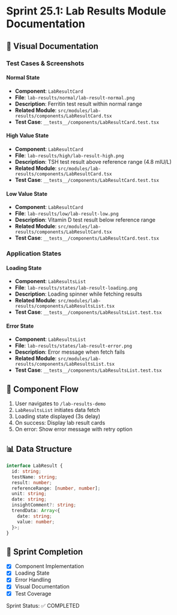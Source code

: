 # Sprint 25.1: Lab Results Module Documentation

## 📸 Visual Documentation

### Test Cases & Screenshots

#### Normal State

- **Component**: `LabResultCard`
- **File**: `lab-results/normal/lab-result-normal.png`
- **Description**: Ferritin test result within normal range
- **Related Module**: `src/modules/lab-results/components/LabResultCard.tsx`
- **Test Case**: `__tests__/components/LabResultCard.test.tsx`

#### High Value State

- **Component**: `LabResultCard`
- **File**: `lab-results/high/lab-result-high.png`
- **Description**: TSH test result above reference range (4.8 mIU/L)
- **Related Module**: `src/modules/lab-results/components/LabResultCard.tsx`
- **Test Case**: `__tests__/components/LabResultCard.test.tsx`

#### Low Value State

- **Component**: `LabResultCard`
- **File**: `lab-results/low/lab-result-low.png`
- **Description**: Vitamin D test result below reference range
- **Related Module**: `src/modules/lab-results/components/LabResultCard.tsx`
- **Test Case**: `__tests__/components/LabResultCard.test.tsx`

### Application States

#### Loading State

- **Component**: `LabResultsList`
- **File**: `lab-results/states/lab-result-loading.png`
- **Description**: Loading spinner while fetching results
- **Related Module**: `src/modules/lab-results/components/LabResultsList.tsx`
- **Test Case**: `__tests__/components/LabResultsList.test.tsx`

#### Error State

- **Component**: `LabResultsList`
- **File**: `lab-results/states/lab-result-error.png`
- **Description**: Error message when fetch fails
- **Related Module**: `src/modules/lab-results/components/LabResultsList.tsx`
- **Test Case**: `__tests__/components/LabResultsList.test.tsx`

## 🔄 Component Flow

1. User navigates to `/lab-results-demo`
2. `LabResultsList` initiates data fetch
3. Loading state displayed (3s delay)
4. On success: Display lab result cards
5. On error: Show error message with retry option

## 📊 Data Structure

```typescript
interface LabResult {
  id: string;
  testName: string;
  result: number;
  referenceRange: [number, number];
  unit: string;
  date: string;
  insightComment?: string;
  trendData: Array<{
    date: string;
    value: number;
  }>;
}
```

## 🎯 Sprint Completion

- [x] Component Implementation
- [x] Loading State
- [x] Error Handling
- [x] Visual Documentation
- [x] Test Coverage

Sprint Status: ✅ COMPLETED
